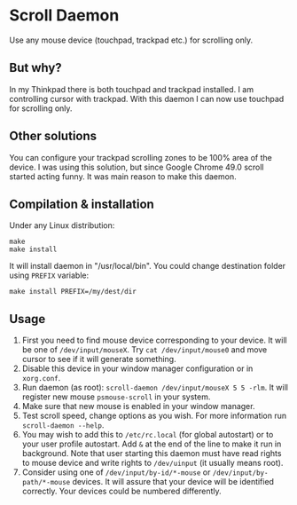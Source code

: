 # Scroll Daemon
Use any mouse device (touchpad, trackpad etc.) for scrolling only.

## But why?
In my Thinkpad there is both touchpad and trackpad installed. I am controlling cursor with trackpad. With this daemon I can now use touchpad for scrolling only.

## Other solutions
You can configure your trackpad scrolling zones to be 100% area of the device. I was using this solution, but since Google Chrome 49.0 scroll started acting funny. It was main reason to make this daemon.

## Compilation & installation
Under any Linux distribution:
```
make
make install
```
It will install daemon in "/usr/local/bin". You could change destination folder using `PREFIX` variable:
```
make install PREFIX=/my/dest/dir
```

## Usage
1. First you need to find mouse device corresponding to your device. It will be one of `/dev/input/mouseX`. Try `cat /dev/input/mouse0` and move cursor to see if it will generate something.
2. Disable this device in your window manager configuration or in `xorg.conf`.
3. Run daemon (as root): `scroll-daemon /dev/input/mouseX 5 5 -rlm`. It will register new mouse `psmouse-scroll` in your system.
4. Make sure that new mouse is enabled in your window manager.
5. Test scroll speed, change options as you wish. For more information run `scroll-daemon --help`.
6. You may wish to add this to `/etc/rc.local` (for global autostart) or to your user profile autostart. Add `&` at the end of the line to make it run in background. Note that user starting this daemon must have read rights to mouse device and write rights to `/dev/uinput` (it usually means root).
7. Consider using one of `/dev/input/by-id/*-mouse` or `/dev/input/by-path/*-mouse` devices. It will assure that your device will be identified correctly. Your devices could be numbered differently. 

